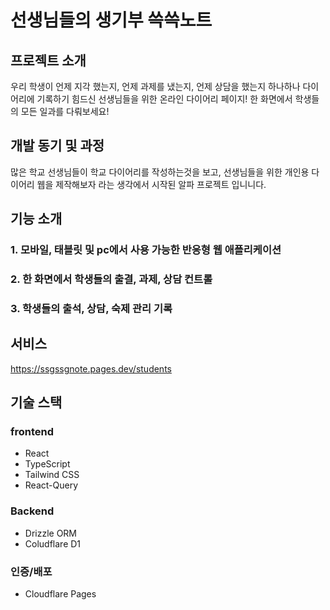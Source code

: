 # 선생님들의 생기부 쓱쓱노트

## 프로젝트 소개

우리 학생이 언제 지각 했는지, 언제 과제를 냈는지, 언제 상담을 했는지 하나하나 다이어리에 기록하기 힘드신 선생님들을 위한 온라인 다이어리 페이지!
한 화면에서 학생들의 모든 일과를 다뤄보세요!

## 개발 동기 및 과정

많은 학교 선생님들이 학교 다이어리를 작성하는것을 보고, 선생님들을 위한 개인용 다이어리 웹을 제작해보자 라는 생각에서 시작된 알파 프로젝트 입니니다.

## 기능 소개

### 1. 모바일, 태블릿 및 pc에서 사용 가능한 반응형 웹 애플리케이션

### 2. 한 화면에서 학생들의 출결, 과제, 상담 컨트롤

### 3. 학생들의 출석, 상담, 숙제 관리 기록

## 서비스

https://ssgssgnote.pages.dev/students

## 기술 스택

### frontend

- React
- TypeScript
- Tailwind CSS
- React-Query

### Backend

- Drizzle ORM
- Coludflare D1

### 인증/배포

- Cloudflare Pages
